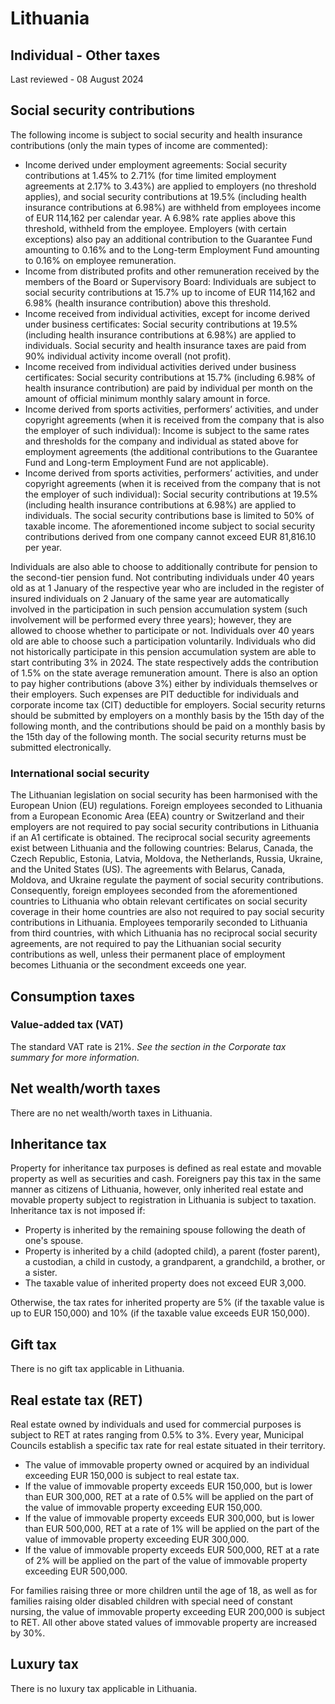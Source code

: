 # Lithuania
## Individual - Other taxes
Last reviewed - 08 August 2024
## Social security contributions
The following income is subject to social security and health insurance contributions (only the main types of income are commented):
  * Income derived under employment agreements: Social security contributions at 1.45% to 2.71% (for time limited employment agreements at 2.17% to 3.43%) are applied to employers (no threshold applies), and social security contributions at 19.5% (including health insurance contributions at 6.98%) are withheld from employees income of EUR 114,162 per calendar year. A 6.98% rate applies above this threshold, withheld from the employee. Employers (with certain exceptions) also pay an additional contribution to the Guarantee Fund amounting to 0.16% and to the Long-term Employment Fund amounting to 0.16% on employee remuneration.
  * Income from distributed profits and other remuneration received by the members of the Board or Supervisory Board: Individuals are subject to social security contributions at 15.7% up to income of EUR 114,162 and 6.98% (health insurance contribution) above this threshold.
  * Income received from individual activities, except for income derived under business certificates: Social security contributions at 19.5% (including health insurance contributions at 6.98%) are applied to individuals. Social security and health insurance taxes are paid from 90% individual activity income overall (not profit).
  * Income received from individual activities derived under business certificates: Social security contributions at 15.7% (including 6.98% of health insurance contribution) are paid by individual per month on the amount of official minimum monthly salary amount in force. 
  * Income derived from sports activities, performers’ activities, and under copyright agreements (when it is received from the company that is also the employer of such individual): Income is subject to the same rates and thresholds for the company and individual as stated above for employment agreements (the additional contributions to the Guarantee Fund and Long-term Employment Fund are not applicable).
  * Income derived from sports activities, performers’ activities, and under copyright agreements (when it is received from the company that is not the employer of such individual): Social security contributions at 19.5% (including health insurance contributions at 6.98%) are applied to individuals. The social security contributions base is limited to 50% of taxable income. The aforementioned income subject to social security contributions derived from one company cannot exceed EUR 81,816.10 per year.


Individuals are also able to choose to additionally contribute for pension to the second-tier pension fund. Not contributing individuals under 40 years old as at 1 January of the respective year who are included in the register of insured individuals on 2 January of the same year are automatically involved in the participation in such pension accumulation system (such involvement will be performed every three years); however, they are allowed to choose whether to participate or not. Individuals over 40 years old are able to choose such a participation voluntarily.
Individuals who did not historically participate in this pension accumulation system are able to start contributing 3% in 2024. The state respectively adds the contribution of 1.5% on the state average remuneration amount. 
There is also an option to pay higher contributions (above 3%) either by individuals themselves or their employers. Such expenses are PIT deductible for individuals and corporate income tax (CIT) deductible for employers. 
Social security returns should be submitted by employers on a monthly basis by the 15th day of the following month, and the contributions should be paid on a monthly basis by the 15th day of the following month. The social security returns must be submitted electronically.
### International social security
The Lithuanian legislation on social security has been harmonised with the European Union (EU) regulations. Foreign employees seconded to Lithuania from a European Economic Area (EEA) country or Switzerland and their employers are not required to pay social security contributions in Lithuania if an A1 certificate is obtained.
The reciprocal social security agreements exist between Lithuania and the following countries: Belarus, Canada, the Czech Republic, Estonia, Latvia, Moldova, the Netherlands, Russia, Ukraine, and the United States (US). The agreements with Belarus, Canada, Moldova, and Ukraine regulate the payment of social security contributions. Consequently, foreign employees seconded from the aforementioned countries to Lithuania who obtain relevant certificates on social security coverage in their home countries are also not required to pay social security contributions in Lithuania.
Employees temporarily seconded to Lithuania from third countries, with which Lithuania has no reciprocal social security agreements, are not required to pay the Lithuanian social security contributions as well, unless their permanent place of employment becomes Lithuania or the secondment exceeds one year.
## Consumption taxes
### Value-added tax (VAT)
The standard VAT rate is 21%.
_See the section in the Corporate tax summary for more information._
## Net wealth/worth taxes
There are no net wealth/worth taxes in Lithuania.
## Inheritance tax
Property for inheritance tax purposes is defined as real estate and movable property as well as securities and cash. Foreigners pay this tax in the same manner as citizens of Lithuania, however, only inherited real estate and movable property subject to registration in Lithuania is subject to taxation.
Inheritance tax is not imposed if:
  * Property is inherited by the remaining spouse following the death of one's spouse.
  * Property is inherited by a child (adopted child), a parent (foster parent), a custodian, a child in custody, a grandparent, a grandchild, a brother, or a sister.
  * The taxable value of inherited property does not exceed EUR 3,000.


Otherwise, the tax rates for inherited property are 5% (if the taxable value is up to EUR 150,000) and 10% (if the taxable value exceeds EUR 150,000).
## Gift tax
There is no gift tax applicable in Lithuania.
## Real estate tax (RET)
Real estate owned by individuals and used for commercial purposes is subject to RET at rates ranging from 0.5% to 3%. Every year, Municipal Councils establish a specific tax rate for real estate situated in their territory.
  * The value of immovable property owned or acquired by an individual exceeding EUR 150,000 is subject to real estate tax.
  * If the value of immovable property exceeds EUR 150,000, but is lower than EUR 300,000, RET at a rate of 0.5% will be applied on the part of the value of immovable property exceeding EUR 150,000.
  * If the value of immovable property exceeds EUR 300,000, but is lower than EUR 500,000, RET at a rate of 1% will be applied on the part of the value of immovable property exceeding EUR 300,000.
  * If the value of immovable property exceeds EUR 500,000, RET at a rate of 2% will be applied on the part of the value of immovable property exceeding EUR 500,000.


For families raising three or more children until the age of 18, as well as for families raising older disabled children with special need of constant nursing, the value of immovable property exceeding EUR 200,000 is subject to RET. All other above stated values of immovable property are increased by 30%.
## Luxury tax
There is no luxury tax applicable in Lithuania.
